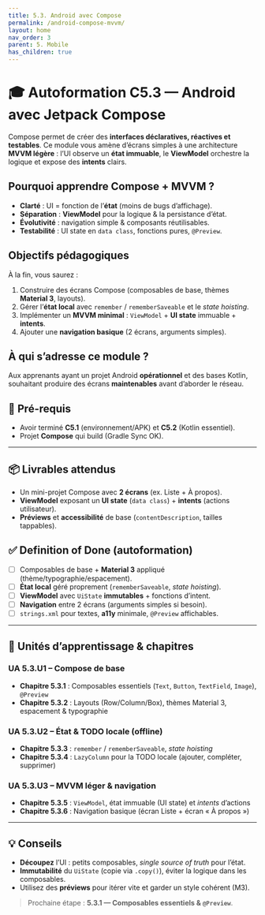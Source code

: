 ```yaml
---
title: 5.3. Android avec Compose
permalink: /android-compose-mvvm/
layout: home
nav_order: 3
parent: 5. Mobile
has_children: true
---
```


# 🎓 Autoformation C5.3 — Android avec Jetpack Compose

Compose permet de créer des **interfaces déclaratives, réactives et testables**. Ce module vous amène d’écrans simples à une architecture **MVVM légère** : l’UI observe un **état immuable**, le **ViewModel** orchestre la logique et expose des **intents** clairs.

## Pourquoi apprendre Compose + MVVM ?
- **Clarté** : UI = fonction de l’**état** (moins de bugs d’affichage).  
- **Séparation** : **ViewModel** pour la logique & la persistance d’état.  
- **Évolutivité** : navigation simple & composants réutilisables.  
- **Testabilité** : UI state en `data class`, fonctions pures, `@Preview`.

## Objectifs pédagogiques
À la fin, vous saurez :
1. Construire des écrans Compose (composables de base, thèmes **Material 3**, layouts).  
2. Gérer l’**état local** avec `remember` / `rememberSaveable` et le *state hoisting*.  
3. Implémenter un **MVVM minimal** : `ViewModel` + **UI state** immuable + **intents**.  
4. Ajouter une **navigation basique** (2 écrans, arguments simples).  

## À qui s’adresse ce module ?
Aux apprenants ayant un projet Android **opérationnel** et des bases Kotlin, souhaitant produire des écrans **maintenables** avant d’aborder le réseau.

## 🔧 Pré-requis
- Avoir terminé **C5.1** (environnement/APK) et **C5.2** (Kotlin essentiel).  
- Projet **Compose** qui build (Gradle Sync OK).

---

## 📦 Livrables attendus
- Un mini-projet Compose avec **2 écrans** (ex. Liste + À propos).  
- **ViewModel** exposant un **UI state** (`data class`) + **intents** (actions utilisateur).  
- **Préviews** et **accessibilité** de base (`contentDescription`, tailles tappables).

## ✅ Definition of Done (autoformation)
- [ ] Composables de base + **Material 3** appliqué (thème/typographie/espacement).  
- [ ] **État local** géré proprement (`rememberSaveable`, *state hoisting*).  
- [ ] **ViewModel** avec `UiState` **immutables** + fonctions d’intent.  
- [ ] **Navigation** entre 2 écrans (arguments simples si besoin).  
- [ ] `strings.xml` pour textes, **a11y** minimale, `@Preview` affichables.

---

## 📘 Unités d’apprentissage & chapitres

### UA 5.3.U1 – Compose de base
- **Chapitre 5.3.1** : Composables essentiels (`Text`, `Button`, `TextField`, `Image`), `@Preview`  
- **Chapitre 5.3.2** : Layouts (Row/Column/Box), thèmes Material 3, espacement & typographie  

### UA 5.3.U2 – État & TODO locale (offline)
- **Chapitre 5.3.3** : `remember` / `rememberSaveable`, *state hoisting*  
- **Chapitre 5.3.4** : `LazyColumn` pour la TODO locale (ajouter, compléter, supprimer)  

### UA 5.3.U3 – MVVM léger & navigation
- **Chapitre 5.3.5** : `ViewModel`, état immuable (UI state) et *intents* d’actions  
- **Chapitre 5.3.6** : Navigation basique (écran Liste + écran « À propos »)  

---

## 💡 Conseils
- **Découpez** l’UI : petits composables, *single source of truth* pour l’état.  
- **Immutabilité** du `UiState` (copie via `.copy()`), éviter la logique dans les composables.  
- Utilisez des **préviews** pour itérer vite et garder un style cohérent (M3).

> Prochaine étape : **5.3.1 — Composables essentiels & `@Preview`**.


